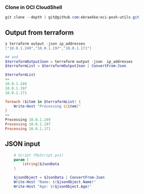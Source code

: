 
### Clone in OCI CloudShell 

```powershell
git clone --depth 1 git@github.com:ebraekke/oci-posh-utils.git
```

## Output from terraform 

```powershell
❯ terraform output -json ip_addresses
["10.0.1.249","10.0.1.197","10.0.1.171"]

## and 
$terraformOutputJson = terraform output -json  ip_addresses
$terraformList = $terraformOutputJson | ConvertFrom-Json

$terraformList
>>
10.0.1.249
10.0.1.197
10.0.1.171

foreach ($item in $terraformList) {
    Write-Host "Processing ${item}"
}
>>
Processing 10.0.1.249
Processing 10.0.1.197
Processing 10.0.1.171
```


## JSON input
```powershell
    # Script (MyScript.ps1)
    param (
        [string]$JsonData
    )

    $jsonObject = $JsonData | ConvertFrom-Json
    Write-Host "Name: $($jsonObject.Name)"
    Write-Host "Age: $($jsonObject.Age)"

```